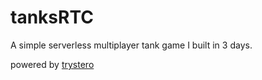 # tanksRTC
A simple serverless multiplayer tank game I built in 3 days.

powered by [trystero]( https://github.com/dmotz/trystero)
